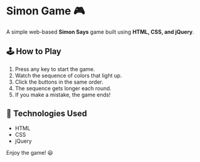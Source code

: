 # Simon Game 🎮  

A simple web-based **Simon Says** game built using **HTML, CSS, and jQuery**.  

## 🕹️ How to Play  
1. Press any key to start the game.  
2. Watch the sequence of colors that light up.  
3. Click the buttons in the same order.  
4. The sequence gets longer each round.  
5. If you make a mistake, the game ends!  

## 🚀 Technologies Used  
- HTML  
- CSS  
- jQuery

Enjoy the game! 😃
